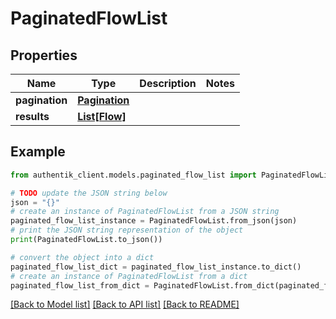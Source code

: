 # PaginatedFlowList


## Properties

Name | Type | Description | Notes
------------ | ------------- | ------------- | -------------
**pagination** | [**Pagination**](Pagination.md) |  | 
**results** | [**List[Flow]**](Flow.md) |  | 

## Example

```python
from authentik_client.models.paginated_flow_list import PaginatedFlowList

# TODO update the JSON string below
json = "{}"
# create an instance of PaginatedFlowList from a JSON string
paginated_flow_list_instance = PaginatedFlowList.from_json(json)
# print the JSON string representation of the object
print(PaginatedFlowList.to_json())

# convert the object into a dict
paginated_flow_list_dict = paginated_flow_list_instance.to_dict()
# create an instance of PaginatedFlowList from a dict
paginated_flow_list_from_dict = PaginatedFlowList.from_dict(paginated_flow_list_dict)
```
[[Back to Model list]](../README.md#documentation-for-models) [[Back to API list]](../README.md#documentation-for-api-endpoints) [[Back to README]](../README.md)


